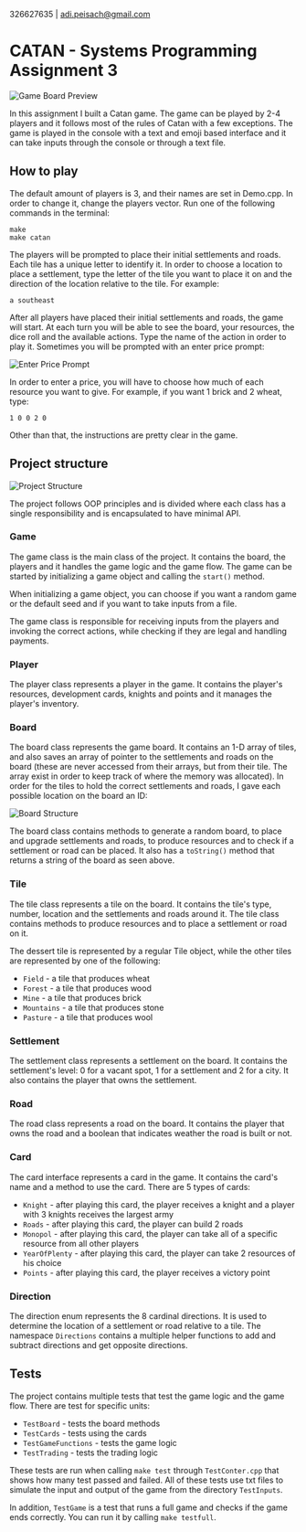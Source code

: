 326627635 | adi.peisach@gmail.com
# CATAN - Systems Programming Assignment 3

![Game Board Preview](Images/GameBoardPreview.jpg)

In this assignment I built a Catan game.
The game can be played by 2-4 players and it follows most of the rules of Catan with a few exceptions.
The game is played in the console with a text and emoji based interface and it can take inputs through the console or through a text file.

## How to play
The default amount of players is 3, and their names are set in Demo.cpp.
In order to change it, change the players vector.
Run one of the following commands in the terminal:

    make
    make catan
The players will be prompted to place their initial settlements and roads.
Each tile has a unique letter to identify it. In order to choose a location to place a settlement, type the letter of
the tile you want to place it on and the direction of the location relative to the tile. For example:

    a southeast
After all players have placed their initial settlements and roads, the game will start.
At each turn you will be able to see the board, your resources, the dice roll and the available actions.
Type the name of the action in order to play it.
Sometimes you will be prompted with an enter price prompt:

![Enter Price Prompt](Images/EnterPrice.png)

In order to enter a price, you will have to choose how much of each resource you want to give. For example, if you want
1 brick and 2 wheat, type:

    1 0 0 2 0

Other than that, the instructions are pretty clear in the game.


## Project structure

![Project Structure](Images/ProjectStructure.jpg)

The project follows OOP principles and is divided where each class has a single responsibility and is encapsulated to
have minimal API.

### Game

The game class is the main class of the project. It contains the board, the players and it handles the game logic and 
the game flow. The game can be started by initializing a game object and calling the `start()` method.

When initializing a game object, you can choose if you want a random game or the default seed and if you want to take
inputs from a file.

The game class is responsible for receiving inputs from the players and invoking the correct actions, while checking if
they are legal and handling payments.

### Player

The player class represents a player in the game. It contains the player's resources, development cards, knights and
points and it manages the player's inventory.

### Board

The board class represents the game board. It contains an 1-D array of tiles, and also saves an array of pointer to the
settlements and roads on the board (these are never accessed from their arrays, but from their tile. The array exist
in order to keep track of where the memory was allocated). In order for the tiles to hold the correct settlements and
roads, I gave each possible location on the board an ID:

![Board Structure](Images/BoardIDs.jpg)

The board class contains methods to generate a random board, to place and upgrade settlements and roads, to produce
resources and to check if a settlement or road can be placed. It also has a `toString()` method that returns a string
of the board as seen above.

### Tile

The tile class represents a tile on the board. It contains the tile's type, number, location and the settlements and
roads around it. The tile class contains methods to produce resources and to place a settlement or road on it.

The dessert tile is represented by a regular Tile object, while the other tiles are represented by one of the following:

- `Field` - a tile that produces wheat
- `Forest` - a tile that produces wood
- `Mine` - a tile that produces brick
- `Mountains` - a tile that produces stone
- `Pasture` - a tile that produces wool

### Settlement

The settlement class represents a settlement on the board. It contains the settlement's level: 0 for a vacant spot, 
1 for a settlement and 2 for a city. It also contains the player that owns the settlement.

### Road

The road class represents a road on the board. It contains the player that owns the road and a boolean that indicates
weather the road is built or not.

### Card

The card interface represents a card in the game. It contains the card's name and a method to use the card. There are
5 types of cards:

- `Knight` - after playing this card, the player receives a knight and a player with 3 knights receives the largest army
- `Roads` - after playing this card, the player can build 2 roads
- `Monopol` - after playing this card, the player can take all of a specific resource from all other players
- `YearOfPlenty` - after playing this card, the player can take 2 resources of his choice
- `Points` - after playing this card, the player receives a victory point

### Direction

The direction enum represents the 8 cardinal directions. It is used to determine the location of a settlement or road
relative to a tile. The namespace `Directions` contains a multiple helper functions to add and subtract directions and
get opposite directions.


## Tests

The project contains multiple tests that test the game logic and the game flow. There are test for specific units:
- `TestBoard` - tests the board methods
- `TestCards` - tests using the cards
- `TestGameFunctions` - tests the game logic
- `TestTrading` - tests the trading logic

These tests are run when calling `make test` through `TestConter.cpp` that shows how many test passed and failed.
All of these tests use txt files to simulate the input and output of the game from the directory `TestInputs`.

In addition, `TestGame` is a test that runs a full game and checks if the game ends correctly. You can run it by calling
`make testfull`.
